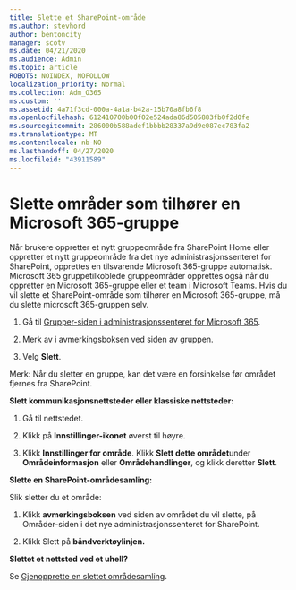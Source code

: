 ```yaml
---
title: Slette et SharePoint-område
ms.author: stevhord
author: bentoncity
manager: scotv
ms.date: 04/21/2020
ms.audience: Admin
ms.topic: article
ROBOTS: NOINDEX, NOFOLLOW
localization_priority: Normal
ms.collection: Adm_O365
ms.custom: ''
ms.assetid: 4a71f3cd-000a-4a1a-b42a-15b70a8fb6f8
ms.openlocfilehash: 612410700b00f02e524ada86d505883fb0f2d0fe
ms.sourcegitcommit: 286000b588adef1bbbb28337a9d9e087ec783fa2
ms.translationtype: MT
ms.contentlocale: nb-NO
ms.lasthandoff: 04/27/2020
ms.locfileid: "43911589"
---
```

# <a name="delete-sites-that-belong-to-an-microsoft-365-group"></a>Slette områder som tilhører en Microsoft 365-gruppe

Når brukere oppretter et nytt gruppeområde fra SharePoint Home eller oppretter et nytt gruppeområde fra det nye administrasjonssenteret for SharePoint, opprettes en tilsvarende Microsoft 365-gruppe automatisk. Microsoft 365 gruppetilkoblede gruppeområder opprettes også når du oppretter en Microsoft 365-gruppe eller et team i Microsoft Teams. Hvis du vil slette et SharePoint-område som tilhører en Microsoft 365-gruppe, må du slette microsoft 365-gruppen selv. 
  
1. Gå til [Grupper-siden i administrasjonssenteret for Microsoft 365](https://portal.office.com/adminportal/home#/groups).
    
2. Merk av i avmerkingsboksen ved siden av gruppen.
    
3. Velg **Slett**.
    
Merk: Når du sletter en gruppe, kan det være en forsinkelse før området fjernes fra SharePoint.
  
**Slett kommunikasjonsnettsteder eller klassiske nettsteder:**

1. Gå til nettstedet.
  
2. Klikk på **Innstillinger-ikonet** øverst til høyre. 
  
3. Klikk **Innstillinger for område**. Klikk **Slett dette området**under **Områdeinformasjon** eller **Områdehandlinger**, og klikk deretter **Slett**.
  
**Slette en SharePoint-områdesamling:**

Slik sletter du et område:
  
1. Klikk **avmerkingsboksen** ved siden av området du vil slette, på Områder-siden i det nye administrasjonssenteret for SharePoint. 
    
2. Klikk Slett på **båndverktøylinjen.**
    
**Slettet et nettsted ved et uhell?**

Se [Gjenopprette en slettet områdesamling](https://go.microsoft.com/fwlink/?linkid=867660).
  

